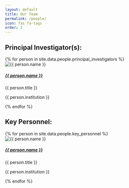 ```yaml
---
layout: default
title: Our Team
permalink: /people/
icon: fas fa-tags
order: 2
---
```


## Principal Investigator(s):

<div class="row">
  {% for person in site.data.people.principal_investigators %}
    <div class="col-lg-4 col-md-6 col-sm-12 mb-4">
      <div class="card h-100">
        <img src="{{ person.image }}" class="card-img-top" alt="{{ person.name }}">
        <div class="card-body">
          <h5 class="card-title">
            <a href="{{ person.url }}">{{ person.name }}</a>
          </h5>
          <p class="card-text">{{ person.title }}</p>
          <p class="card-text">{{ person.institution }}</p>
        </div>
      </div>
    </div>
  {% endfor %}
</div>

## Key Personnel:

<div class="row">
  {% for person in site.data.people.key_personnel %}
    <div class="col-lg-4 col-md-6 col-sm-12 mb-4">
      <div class="card h-100">
        <img src="{{ person.image }}" class="card-img-top" alt="{{ person.name }}">
        <div class="card-body">
          <h5 class="card-title">
            <a href="{{ person.url }}">{{ person.name }}</a>
          </h5>
          <p class="card-text">{{ person.title }}</p>
          <p class="card-text">{{ person.institution }}</p>
        </div>
      </div>
    </div>
  {% endfor %}
</div>
